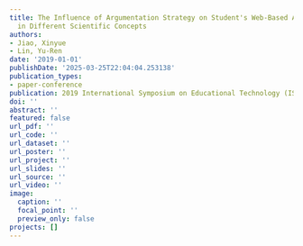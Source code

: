 ```yaml
---
title: The Influence of Argumentation Strategy on Student's Web-Based Argumentation
  in Different Scientific Concepts
authors:
- Jiao, Xinyue
- Lin, Yu-Ren
date: '2019-01-01'
publishDate: '2025-03-25T22:04:04.253138'
publication_types:
- paper-conference
publication: 2019 International Symposium on Educational Technology (ISET)
doi: ''
abstract: ''
featured: false
url_pdf: ''
url_code: ''
url_dataset: ''
url_poster: ''
url_project: ''
url_slides: ''
url_source: ''
url_video: ''
image:
  caption: ''
  focal_point: ''
  preview_only: false
projects: []
---
```


